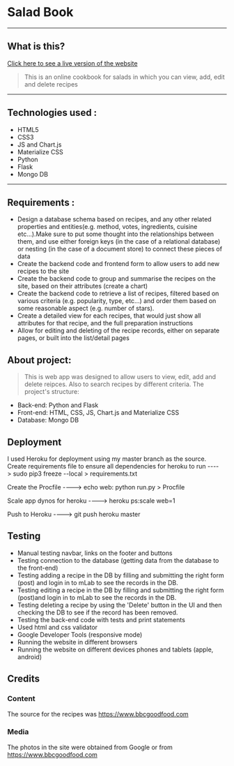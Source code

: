 #  Salad Book

----
## What is this?

[Click here to see a live version of the website](https://salad-book.herokuapp.com/)

> This is an online cookbook for salads in which you can view, add, edit and delete recipes
----
## Technologies used :
* HTML5
* CSS3
* JS and Chart.js
* Materialize CSS
* Python
* Flask
* Mongo DB

----
## Requirements :
* Design a database schema based on recipes, and any other related properties and entities(e.g. method, votes, ingredients, cuisine etc…).Make sure to put some thought into the relationships between them, and use either foreign keys (in the case of a relational database) or nesting (in the case of a document store) to connect these pieces of data
* Create the backend code and frontend form to allow users to add new recipes to the site
* Create the backend code to group and summarise the recipes on the site, based on their attributes (create a chart)
* Create the backend code to retrieve a list of recipes, filtered based on various criteria (e.g. popularity, type, etc…) and order them based on some reasonable aspect (e.g. number of stars).
* Create a detailed view for each recipes, that would just show all attributes for that recipe, and the full preparation instructions
* Allow for editing and deleting of the recipe records, either on separate pages, or built into the list/detail pages


## About project:
>This is web app was designed to allow users to view, edit, add and delete reipces. Also to search recipes by different criteria.
The project's structure:
* Back-end: Python and Flask
* Front-end: HTML, CSS, JS, Chart.js and Materialize CSS
* Database: Mongo DB

## Deployment 
I used Heroku for deployment using my master branch as the source.
Create requirements file to ensure all dependencies for heroku to run ---->  sudo pip3 freeze --local > requirements.txt 

Create the Procfile ----> echo web: python run.py > Procfile 

Scale app dynos for heroku ----> heroku ps:scale web=1 

Push to Heroku ----> git push heroku master 



## Testing 
* Manual testing navbar, links on the footer and buttons 
* Testing connection to the database (getting data from the database to the front-end)
* Testing adding a recipe in the DB by filling and submitting the right form (post) and login in to mLab to see the records in the DB.
* Testing editing a recipe in the DB by filling and submitting the right form (post)and login in to mLab to see the records in the DB.
* Testing deleting a recipe by using the 'Delete' button in the UI and then checking the DB to see if the record has been removed.
* Testing the back-end code with tests and print statements
* Used html and css validator
* Google Developer Tools (responsive mode)
* Running the website in different browsers 
* Running the website on different devices phones and tablets (apple, android)


## Credits 
### Content  ###
The source for the recipes was https://www.bbcgoodfood.com
### Media  ###
The photos in the site were obtained from Google or from https://www.bbcgoodfood.com
